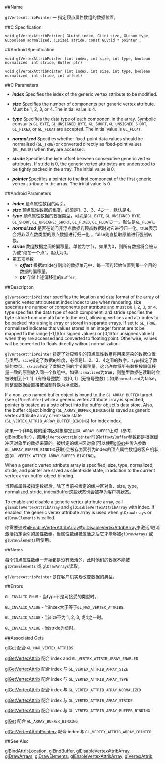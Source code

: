 ##Name

`glVertexAttribPointer` — 指定顶点属性数组的数据位置。

##C Specification

    void glVertexAttribPointer( GLuint index, GLint size, GLenum type, GLboolean normalized, GLsizei stride, const GLvoid * pointer);
 
##Android Specification

    void glVertexAttribPointer (int index, int size, int type, boolean normalized, int stride, Buffer ptr)

    void glVertexAttribPointer (int index, int size, int type, boolean normalized, int stride, int offset)

##C Parameters

- ***index***
Specifies the index of the generic vertex attribute to be modified.

- ***size***
Specifies the number of components per generic vertex attribute. Must be 1, 2, 3, or 4. The initial value is 4.

- ***type***
Specifies the data type of each component in the array. Symbolic constants `GL_BYTE`, `GL_UNSIGNED_BYTE`, `GL_SHORT`, `GL_UNSIGNED_SHORT`, `GL_FIXED`, or `GL_FLOAT` are accepted. The initial value is `GL_FLOAT`.

- ***normalized***
Specifies whether fixed-point data values should be normalized (`GL_TRUE`) or converted directly as fixed-point values (`GL_FALSE`) when they are accessed.

- ***stride***
Specifies the byte offset between consecutive generic vertex attributes. If stride is 0, the generic vertex attributes are understood to be tightly packed in the array. The initial value is 0.

- ***pointer***
Specifies a pointer to the first component of the first generic vertex attribute in the array. The initial value is 0.

##Android Parameters

- ***index*** 顶点属性数组的索引。
- ***size*** 顶点属性数据的维度，必须是1、2、3、4之一，默认是4。
- ***type*** 顶点属性数据的数据类型，可以是`GL_BYTE`, `GL_UNSIGNED_BYTE`, `GL_SHORT`, `GL_UNSIGNED_SHORT`, `GL_FIXED`, `GL_FLOAT`之一。默认是`GL_FLOAT`。
- ***normalized*** 是否在访问非浮点数据的顶点数据时对它进行归一化。true表示会将非浮点数类型的顶点数据进行归一化 ，false则直接取原值进行强制转换。
- ***stride*** 数组数据之间的偏移量，单位为字节。如果为0，则所有数据将会被认为成“缩在一个点”。默认为0。
- 第五项参数
    + ***offset*** 根据stride分割出的数据单元中，每一项的起始位置到第一个目的数据的偏移量。
    + ***ptr*** 存储上述偏移量的`Buffer`。
  

##Description

`glVertexAttribPointer` specifies the location and data format of the array of generic vertex attributes at index index to use when rendering. size specifies the number of components per attribute and must be 1, 2, 3, or 4. type specifies the data type of each component, and stride specifies the byte stride from one attribute to the next, allowing vertices and attributes to be packed into a single array or stored in separate arrays. If set to `GL_TRUE`, normalized indicates that values stored in an integer format are to be mapped to the range [-1,1]\(for signed values) or [0,1]\(for unsigned values) when they are accessed and converted to floating point. Otherwise, values will be converted to floats directly without normalization.

`glVertexAttribPointer` 指定了对应索引的顶点属性数组将用来渲染的数据位置与类型。`size`指定了数据的维度，必须是1、2、3、4之间的数字。`type`指定了数据的类型。`stride`指定了数据之间的字节偏移量，这允许你将所有数据按照偏移量一致的原则放入同一个数组中。如果`normalized`为true，则整型数据在读取时会被映射到[-1, 1]（有符号整数）或[0, 1]（无符号整数）；如果`normalized`为false，则整型数据会直接被强制转换为浮点数。

If a non-zero named buffer object is bound to the `GL_ARRAY_BUFFER` target (see `glBindBuffer`) while a generic vertex attribute array is specified, pointer is treated as a byte offset into the buffer object's data store. Also, the buffer object binding (`GL_ARRAY_BUFFER_BINDING`) is saved as generic vertex attribute array client-side state (`GL_VERTEX_ATTRIB_ARRAY_BUFFER_BINDING`) for index index.

如果一个非0名称的缓冲区对象绑定到`GL_ARRAY_BUFFER`上时（参考[glBindBuffer](glBindBuffer.md)），调用`glVertexAttribPointer`时的`offset`/`Buffer`参数都是根据缓冲区对象里的数据来算的。被绑定的缓冲区对象(可以使用[glGet](glGet.md)并传入参数`GL_ARRAY_BUFFER_BINDING`获取)会被存为索引为index的顶点属性数组的客户机状态(`GL_VERTEX_ATTRIB_ARRAY_BUFFER_BINDING`)。

When a generic vertex attribute array is specified, size, type, normalized, stride, and pointer are saved as client-side state, in addition to the current vertex array buffer object binding.

当顶点属性被指定数据后，除了当前被绑定的缓冲区对象，size, type, normalized, stride, index/Buffer这些状态也会被存为客户机状态。

To enable and disable a generic vertex attribute array, call `glEnableVertexAttribArray` and `glDisableVertexAttribArray` with index. If enabled, the generic vertex attribute array is used when `glDrawArrays` or `glDrawElements` is called.

你需要通过[glEnableVertexAttribArray](glEnableVertexAttribArray.md)或[glDisableVertexAttribArray](glEnableVertexAttribArray.md)来激活/取消激活指定索引的属性数组。当属性数组被激活之后它才能够被`glDrawArrays` 或 `glDrawElements`所使用。

##Notes

每个顶点属性数组一开始都是没有激活的，此时他们的数据不能被`glDrawElements` 或 `glDrawArrays`读取。

`glVertexAttribPointer` 是在客户机实现改变数据的典型。

##Errors

`GL_INVALID_ENUM` - 当type不是可接受的类型时。

`GL_INVALID_VALUE` - 当index大于等于`GL_MAX_VERTEX_ATTRIBS`.

`GL_INVALID_VALUE` - 当size不为 1, 2, 3, 或4之一时。

`GL_INVALID_VALUE` - 当stride为负时。

##Associated Gets

[glGet](glGet.md) 配合 `GL_MAX_VERTEX_ATTRIBS`

[glGetVertexAttrib](glGetVertexAttrib.md) 配合 index and `GL_VERTEX_ATTRIB_ARRAY_ENABLED`

[glGetVertexAttrib](glGetVertexAttrib.md) 配合 index 与 `GL_VERTEX_ATTRIB_ARRAY_SIZE`

[glGetVertexAttrib](glGetVertexAttrib.md) 配合 index 与 `GL_VERTEX_ATTRIB_ARRAY_TYPE`

[glGetVertexAttrib](glGetVertexAttrib.md) 配合 index 与 `GL_VERTEX_ATTRIB_ARRAY_NORMALIZED`

[glGetVertexAttrib](glGetVertexAttrib.md) 配合 index 与 `GL_VERTEX_ATTRIB_ARRAY_STRIDE`

[glGetVertexAttrib](glGetVertexAttrib.md) 配合 index 与 `GL_VERTEX_ATTRIB_ARRAY_BUFFER_BINDING`

[glGet](glGet.md) 配合 `GL_ARRAY_BUFFER_BINDING`

[glGetVertexAttribPointerv](glGetVertexAttribPointerv.md) 配合 index 与 `GL_VERTEX_ATTRIB_ARRAY_POINTER`

##See Also

[glBindAttribLocation](glBindAttribLocation.md), [glBindBuffer](glBindBuffer.md), [glDisableVertexAttribArray](glDisableVertexAttribArray.md), [glDrawArrays](glDrawArrays.md), [glDrawElements](glDrawElements.md), [glEnableVertexAttribArray](glEnableVertexAttribArray.md), [glVertexAttrib](glVertexAttrib.md)